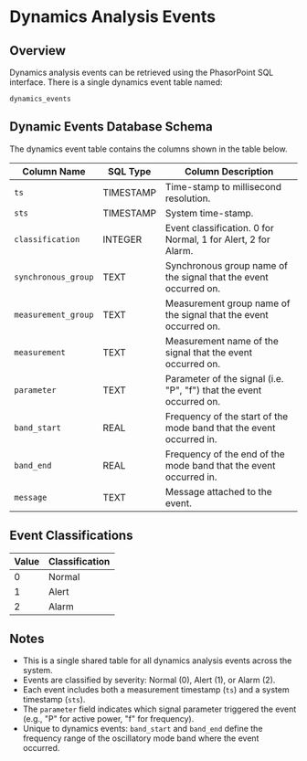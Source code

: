 # Dynamics Analysis Events

## Overview

Dynamics analysis events can be retrieved using the PhasorPoint SQL interface. There is a single dynamics event table named:

```
dynamics_events
```

## Dynamic Events Database Schema

The dynamics event table contains the columns shown in the table below.

| Column Name | SQL Type | Column Description |
|-------------|----------|-------------------|
| `ts` | TIMESTAMP | Time-stamp to millisecond resolution. |
| `sts` | TIMESTAMP | System time-stamp. |
| `classification` | INTEGER | Event classification. 0 for Normal, 1 for Alert, 2 for Alarm. |
| `synchronous_group` | TEXT | Synchronous group name of the signal that the event occurred on. |
| `measurement_group` | TEXT | Measurement group name of the signal that the event occurred on. |
| `measurement` | TEXT | Measurement name of the signal that the event occurred on. |
| `parameter` | TEXT | Parameter of the signal (i.e. "P", "f") that the event occurred on. |
| `band_start` | REAL | Frequency of the start of the mode band that the event occurred in. |
| `band_end` | REAL | Frequency of the end of the mode band that the event occurred in. |
| `message` | TEXT | Message attached to the event. |

## Event Classifications

| Value | Classification |
|-------|---------------|
| 0 | Normal |
| 1 | Alert |
| 2 | Alarm |

## Notes

- This is a single shared table for all dynamics analysis events across the system.
- Events are classified by severity: Normal (0), Alert (1), or Alarm (2).
- Each event includes both a measurement timestamp (`ts`) and a system timestamp (`sts`).
- The `parameter` field indicates which signal parameter triggered the event (e.g., "P" for active power, "f" for frequency).
- Unique to dynamics events: `band_start` and `band_end` define the frequency range of the oscillatory mode band where the event occurred.
